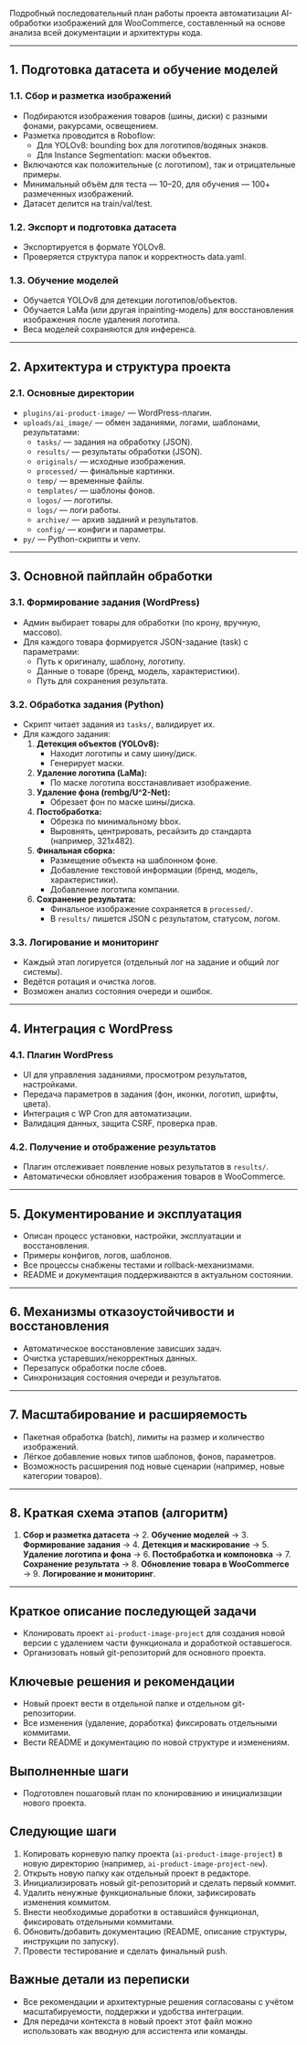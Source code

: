 Подробный последовательный план работы проекта автоматизации AI-обработки изображений для WooCommerce, составленный на основе анализа всей документации и архитектуры кода.

---

## **1. Подготовка датасета и обучение моделей**

### 1.1. Сбор и разметка изображений
- Подбираются изображения товаров (шины, диски) с разными фонами, ракурсами, освещением.
- Разметка проводится в Roboflow:
  - Для YOLOv8: bounding box для логотипов/водяных знаков.
  - Для Instance Segmentation: маски объектов.
- Включаются как положительные (с логотипом), так и отрицательные примеры.
- Минимальный объём для теста — 10–20, для обучения — 100+ размеченных изображений.
- Датасет делится на train/val/test.

### 1.2. Экспорт и подготовка датасета
- Экспортируется в формате YOLOv8.
- Проверяется структура папок и корректность data.yaml.

### 1.3. Обучение моделей
- Обучается YOLOv8 для детекции логотипов/объектов.
- Обучается LaMa (или другая inpainting-модель) для восстановления изображения после удаления логотипа.
- Веса моделей сохраняются для инференса.

---

## **2. Архитектура и структура проекта**

### 2.1. Основные директории
- `plugins/ai-product-image/` — WordPress-плагин.
- `uploads/ai_image/` — обмен заданиями, логами, шаблонами, результатами:
  - `tasks/` — задания на обработку (JSON).
  - `results/` — результаты обработки (JSON).
  - `originals/` — исходные изображения.
  - `processed/` — финальные картинки.
  - `temp/` — временные файлы.
  - `templates/` — шаблоны фонов.
  - `logos/` — логотипы.
  - `logs/` — логи работы.
  - `archive/` — архив заданий и результатов.
  - `config/` — конфиги и параметры.
- `py/` — Python-скрипты и venv.

---

## **3. Основной пайплайн обработки**

### 3.1. Формирование задания (WordPress)
- Админ выбирает товары для обработки (по крону, вручную, массово).
- Для каждого товара формируется JSON-задание (task) с параметрами:
  - Путь к оригиналу, шаблону, логотипу.
  - Данные о товаре (бренд, модель, характеристики).
  - Путь для сохранения результата.

### 3.2. Обработка задания (Python)
- Скрипт читает задания из `tasks/`, валидирует их.
- Для каждого задания:
  1. **Детекция объектов (YOLOv8):**
     - Находит логотипы и саму шину/диск.
     - Генерирует маски.
  2. **Удаление логотипа (LaMa):**
     - По маске логотипа восстанавливает изображение.
  3. **Удаление фона (rembg/U^2-Net):**
     - Обрезает фон по маске шины/диска.
  4. **Постобработка:**
     - Обрезка по минимальному bbox.
     - Выровнять, центрировать, ресайзить до стандарта (например, 321x482).
  5. **Финальная сборка:**
     - Размещение объекта на шаблонном фоне.
     - Добавление текстовой информации (бренд, модель, характеристики).
     - Добавление логотипа компании.
  6. **Сохранение результата:**
     - Финальное изображение сохраняется в `processed/`.
     - В `results/` пишется JSON с результатом, статусом, логом.

### 3.3. Логирование и мониторинг
- Каждый этап логируется (отдельный лог на задание и общий лог системы).
- Ведётся ротация и очистка логов.
- Возможен анализ состояния очереди и ошибок.

---

## **4. Интеграция с WordPress**

### 4.1. Плагин WordPress
- UI для управления заданиями, просмотром результатов, настройками.
- Передача параметров в задания (фон, иконки, логотип, шрифты, цвета).
- Интеграция с WP Cron для автоматизации.
- Валидация данных, защита CSRF, проверка прав.

### 4.2. Получение и отображение результатов
- Плагин отслеживает появление новых результатов в `results/`.
- Автоматически обновляет изображения товаров в WooCommerce.

---

## **5. Документирование и эксплуатация**

- Описан процесс установки, настройки, эксплуатации и восстановления.
- Примеры конфигов, логов, шаблонов.
- Все процессы снабжены тестами и rollback-механизмами.
- README и документация поддерживаются в актуальном состоянии.

---

## **6. Механизмы отказоустойчивости и восстановления**

- Автоматическое восстановление зависших задач.
- Очистка устаревших/некорректных данных.
- Перезапуск обработки после сбоев.
- Синхронизация состояния очереди и результатов.

---

## **7. Масштабирование и расширяемость**

- Пакетная обработка (batch), лимиты на размер и количество изображений.
- Лёгкое добавление новых типов шаблонов, фонов, параметров.
- Возможность расширения под новые сценарии (например, новые категории товаров).

---

## **8. Краткая схема этапов (алгоритм)**

1. **Сбор и разметка датасета** → 2. **Обучение моделей** → 3. **Формирование задания** → 4. **Детекция и маскирование** → 5. **Удаление логотипа и фона** → 6. **Постобработка и компоновка** → 7. **Сохранение результата** → 8. **Обновление товара в WooCommerce** → 9. **Логирование и мониторинг**.

---

## Краткое описание последующей задачи
- Клонировать проект `ai-product-image-project` для создания новой версии с удалением части функционала и доработкой оставшегося.
- Организовать новый git-репозиторий для основного проекта.

## Ключевые решения и рекомендации
- Новый проект вести в отдельной папке и отдельном git-репозитории.
- Все изменения (удаление, доработка) фиксировать отдельными коммитами.
- Вести README и документацию по новой структуре и изменениям.

## Выполненные шаги
- Подготовлен пошаговый план по клонированию и инициализации нового проекта.

## Следующие шаги
1. Копировать корневую папку проекта (`ai-product-image-project`) в новую директорию (например, `ai-product-image-project-new`).
2. Открыть новую папку как отдельный проект в редакторе.
3. Инициализировать новый git-репозиторий и сделать первый коммит.
4. Удалить ненужные функциональные блоки, зафиксировать изменения коммитом.
5. Внести необходимые доработки в оставшийся функционал, фиксировать отдельными коммитами.
6. Обновить/добавить документацию (README, описание структуры, инструкции по запуску).
7. Провести тестирование и сделать финальный push.

## Важные детали из переписки
- Все рекомендации и архитектурные решения согласованы с учётом масштабируемости, поддержки и удобства интеграции.
- Для передачи контекста в новый проект этот файл можно использовать как вводную для ассистента или команды. 